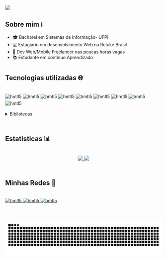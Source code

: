 ![](https://user-images.githubusercontent.com/55139799/236584294-0572e615-adc3-4516-b79c-6d63b37dea11.png)


## Sobre mim ℹ️

- 🎓 Bacharel em Sistemas de Informação- UFPI
- 💻 Estagiário em desenvolvimento Web na Retake Brasil
- 📱 Dev Web/Mobile Freelancer nas poucas horas vagas
- 📚 Estudante em contínuo Aprendizado

#



## Tecnologias utilizadas 🌐


<div style="display: inline_block"><br>
    <img style="margin-top: 5px;"align="center" alt="hmtl5" src="https://img.shields.io/badge/Python-3776AB?style=for-the-badge&logo=python&logoColor=white
    ">
    <img style="margin-top: 5px;"align="center" alt="hmtl5" src="https://img.shields.io/badge/Django-092E20?style=for-the-badge&logo=django&logoColor=white
    ">
    <img style="margin-top: 5px;"align="center" alt="hmtl5" src="https://img.shields.io/badge/HTML-239120?style=for-the-badge&logo=html5&logoColor=white
    ">
    <img style="margin-top: 5px;"align="center" alt="hmtl5" src="https://img.shields.io/badge/CSS-239120?&style=for-the-badge&logo=css3&logoColor=white
    ">
    <img style="margin-top: 5px;"align="center" alt="hmtl5" src="https://img.shields.io/badge/JavaScript-F7DF1E?style=for-the-badge&logo=javascript&logoColor=black
    ">
    <img style="margin-top: 5px;"align="center" alt="hmtl5" src="https://img.shields.io/badge/Flutter-02569B?style=for-the-badge&logo=flutter&logoColor=white 
    ">
    <img style="margin-top: 5px;" align="center" alt="hmtl5" src="https://img.shields.io/badge/Dart-0175C2?style=for-the-badge&logo=dart&logoColor=white
    ">
    <img style="margin-top: 5px;" align="center" alt="hmtl5" src="https://img.shields.io/badge/PostgreSQL-316192?style=for-the-badge&logo=postgresql&logoColor=white
    ">
    <img style="margin-top: 5px;" align="center" alt="hmtl5" src="https://img.shields.io/badge/C-00599C?style=for-the-badge&logo=c&logoColor=white
    ">
    
     
</div> <br>

<details>
<summary>Bibliotecas</summary>

<div style="display: inline_block"> <br> 
    <img style="margin-top: 5px;" align="center" alt="hmtl5" src="https://img.shields.io/badge/Selenium-%E2%9C%94-blue">
    <img style="margin-top: 5px;" align="center" alt="hmtl5" src="https://img.shields.io/badge/Beautiful%20Soup-%E2%9C%94-orange
    ">
    <img style="margin-top: 5px;" align="center" alt="hmtl5" src="https://img.shields.io/badge/Pandas-%E2%9C%94-green
    ">
    <img style="margin-top: 5px;" align="center" alt="hmtl5" src="https://img.shields.io/badge/Numpy-%E2%9C%94-purple
    ">
     <img style="margin-top: 5px;" align="center" alt="hmtl5" src="https://img.shields.io/badge/ReportLab-%E2%9C%94-brown
    ">
     
</div> <br>
</details>
<br>

#



## Estatisticas 📊
<br>
<div align="center">
  <a href="https://github.com/vitornt22">
    <img height="150em" src="https://github-readme-stats.vercel.app/api?username=vitornt22&count_private=true&include_all_commits=true&show_icons=true&theme=tokyonight&hide_border=false&show_owner=true"/>
    <img height="150em" src="https://github-readme-stats.vercel.app/api/top-langs/?username=vitornt22&theme=tokyonight&hide_border=false&&layout=compact"/>
  </a>
</div>
<br>






#
## Minhas Redes 💬

<div style="display: inline_block"><br>
    <a href="https://www.linkedin.com/in/vitor-neto-5a7b14188/">
        <img align="center" alt="hmtl5" src="https://img.shields.io/badge/LinkedIn-0077B5?style=for-the-badge&logo=linkedin&logoColor=white">
    </a>
    <a href="mailto:vitornt434@gmail.com" >
        <img align="center" alt="hmtl5" src="https://img.shields.io/badge/Gmail-D14836?style=for-the-badge&logo=gmail&logoColor=white">
    </a>
    <a href="https://www.instagram.com/vitoor.neto/">
        <img align="center" alt="hmtl5" src="https://img.shields.io/badge/Instagram-E4405F?style=for-the-badge&logo=instagram&logoColor=white">
    </a>
</div> <br>

# 

![](github-user-contribution.svg)


<!-- Gerar SVG do snake game: https://platane.github.io/snk/
->




